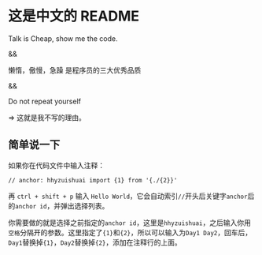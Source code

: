 # 这是中文的 README 

Talk is Cheap, show me the code.

&&

懒惰，傲慢，急躁 是程序员的三大优秀品质

&& 

Do not repeat yourself

=> 这就是我不写的理由。

## 简单说一下

如果你在代码文件中输入注释：

`// anchor: hhyzuishuai import {1} from '{./{2}}'`

再 `ctrl + shift + p` 输入 `Hello World`，它会自动索引`//`开头后关键字`anchor`后的`anchor id`，并弹出选择列表。

你需要做的就是选择之前指定的`anchor id`，这里是`hhyzuishuai`，之后输入你用`空格`分隔开的参数。这里指定了`{1}`和`{2}`，所以可以输入为`Day1 Day2`，回车后，`Day1`替换掉`{1}`，`Day2`替换掉`{2}`，添加在注释行的上面。